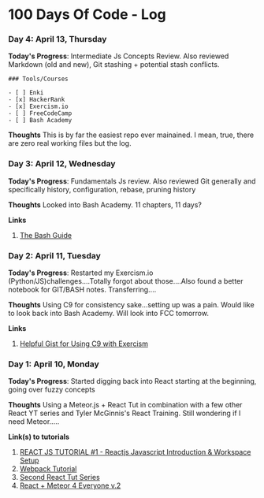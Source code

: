 # 100 Days Of Code - Log

<!---
[//]: #### Day 0: February 30, 2016 (Example 1)
    ##### (delete me or comment me out)
    
    **Today's Progress**: Fixed CSS, worked on canvas functionality for the app.
    
    **Thoughts:** I really struggled with CSS, but, overall, I feel like I am slowly getting better at it. Canvas is still new for me, but I managed to figure out some basic functionality.
    
    **Link to work:** [Calculator App](http://www.example.com)

    ### Day 0: February 30, 2016 (Example 2)
    ##### (delete me or comment me out)
    
    **Today's Progress**: Fixed CSS, worked on canvas functionality for the app.
    
    **Thoughts**: I really struggled with CSS, but, overall, I feel like I am slowly getting better at it. Canvas is still new for me, but I managed to figure out some basic functionality.
    
    **Link(s) to work**: [Calculator App](http://www.example.com)

-->

### Day 4: April 13, Thursday

**Today's Progress**: Intermediate Js Concepts Review. Also reviewed Markdown (old and new), Git stashing + potential stash conflicts.
    
    ### Tools/Courses
    
    - [ ] Enki
    - [x] HackerRank
    - [x] Exercism.io
    - [ ] FreeCodeCamp
    - [ ] Bash Academy

**Thoughts** This is by far the easiest repo ever mainained. I mean, true, there are zero real working files but the log.

### Day 3: April 12, Wednesday

**Today's Progress**: Fundamentals Js review.  Also reviewed Git generally and specifically history, configuration, rebase, pruning history

**Thoughts** Looked into Bash Academy. 11 chapters, 11 days? 

**Links**
1. [The Bash Guide](http://guide.bash.academy/)


### Day 2: April 11, Tuesday

**Today's Progress**: Restarted my Exercism.io (Python/JS)challenges....Totally forgot about those....Also found a better notebook for GIT/BASH notes. Transferring....

**Thoughts** Using C9 for consistency sake...setting up was a pain. Would like to look back into Bash Academy. Will look into FCC tomorrow.

**Links**
1. [Helpful Gist for Using C9 with Exercism](https://gist.github.com/jcdavison/eaa6756472552214ac16)

### Day 1: April 10, Monday

**Today's Progress**: Started digging back into React starting at the beginning, going over fuzzy concepts

**Thoughts** Using a Meteor.js + React Tut in combination with a few other React YT series and Tyler McGinnis's React Training. Still wondering if I need Meteor.....

**Link(s) to tutorials**
1. [REACT JS TUTORIAL #1 - Reactjs Javascript Introduction & Workspace Setup](https://www.youtube.com/watch?v=MhkGQAoc7bc&index=1&list=PLoYCgNOIyGABj2GQSlDRjgvXtqfDxKm5b)
2. [Webpack Tutorial](https://www.youtube.com/watch?annotation_id=annotation_4139363737&feature=iv&src_vid=MhkGQAoc7bc&v=9kJVYpOqcVU)
3. [Second React Tut Series](https://www.youtube.com/watch?v=2NLgQMs2hOw&list=PL6gx4Cwl9DGBuKtLgPR_zWYnrwv-JllpA&index=2)
4. [React + Meteor 4 Everyone v.2](https://www.youtube.com/watch?v=V3ZGcBLBNVE&list=PLLnpHn493BHGGHRmdXip3GswwLWY9S6of&index=4)

